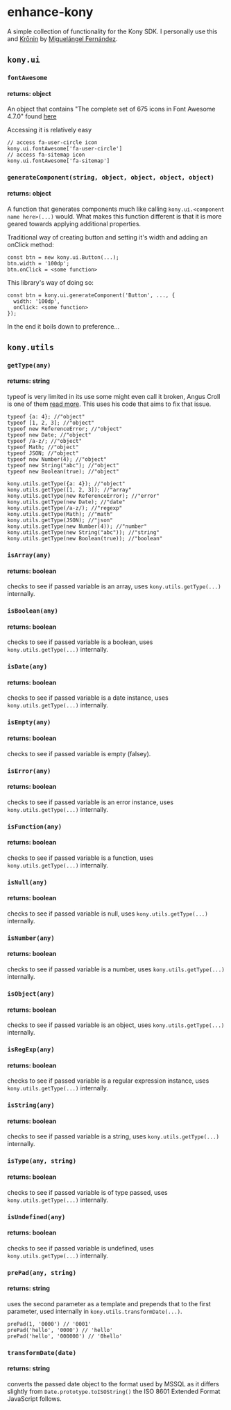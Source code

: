 # enhance-kony
A simple collection of functionality for the Kony SDK. I personally use this and [Krōnin](https://github.com/mig82/kronin) by [Miguelángel Fernández](https://github.com/mig82).

## ```kony.ui```
### ```fontAwesome```
#### returns: object
An object that contains "The complete set of 675 icons in Font Awesome 4.7.0" found [here](https://fontawesome.com/v4.7.0/icons/)

Accessing it is relatively easy
```
// access fa-user-circle icon
kony.ui.fontAwesome['fa-user-circle']
// access fa-sitemap icon
kony.ui.fontAwesome['fa-sitemap']
```

### ```generateComponent(string, object, object, object, object)```
#### returns: object
A function that generates components much like calling ```kony.ui.<component name here>(...)``` would.
What makes this function different is that it is more geared towards applying additional properties.

Traditional way of creating button and setting it's width and adding an onClick method:
```
const btn = new kony.ui.Button(...);
btn.width = '100dp';
btn.onClick = <some function>
```
This library's way of doing so:
```
const btn = kony.ui.generateComponent('Button', ..., {
  width: '100dp',
  onClick: <some function>
});
```
In the end it boils down to preference...

## ```kony.utils```
### ```getType(any)```
#### returns: string
typeof is very limited in its use some might even call it broken, Angus Croll is one of them [read more](https://javascriptweblog.wordpress.com/2011/08/08/fixing-the-javascript-typeof-operator/). This uses his code that aims to fix that issue.
```
typeof {a: 4}; //"object"
typeof [1, 2, 3]; //"object"
typeof new ReferenceError; //"object"
typeof new Date; //"object"
typeof /a-z/; //"object"
typeof Math; //"object"
typeof JSON; //"object"
typeof new Number(4); //"object"
typeof new String("abc"); //"object"
typeof new Boolean(true); //"object"

kony.utils.getType({a: 4}); //"object"
kony.utils.getType([1, 2, 3]); //"array"
kony.utils.getType(new ReferenceError); //"error"
kony.utils.getType(new Date); //"date"
kony.utils.getType(/a-z/); //"regexp"
kony.utils.getType(Math); //"math"
kony.utils.getType(JSON); //"json"
kony.utils.getType(new Number(4)); //"number"
kony.utils.getType(new String("abc")); //"string"
kony.utils.getType(new Boolean(true)); //"boolean"
```

### ```isArray(any)```
#### returns: boolean
checks to see if passed variable is an array, uses ```kony.utils.getType(...)``` internally.

### ```isBoolean(any)```
#### returns: boolean
checks to see if passed variable is a boolean, uses ```kony.utils.getType(...)``` internally.

### ```isDate(any)```
#### returns: boolean
checks to see if passed variable is a date instance, uses ```kony.utils.getType(...)``` internally.

### ```isEmpty(any)```
#### returns: boolean
checks to see if passed variable is empty (falsey).

### ```isError(any)```
#### returns: boolean
checks to see if passed variable is an error instance, uses ```kony.utils.getType(...)``` internally.

### ```isFunction(any)```
#### returns: boolean
checks to see if passed variable is a function, uses ```kony.utils.getType(...)``` internally.

### ```isNull(any)```
#### returns: boolean
checks to see if passed variable is null, uses ```kony.utils.getType(...)``` internally.

### ```isNumber(any)```
#### returns: boolean
checks to see if passed variable is a number, uses ```kony.utils.getType(...)``` internally.

### ```isObject(any)```
#### returns: boolean
checks to see if passed variable is an object, uses ```kony.utils.getType(...)``` internally.

### ```isRegExp(any)```
#### returns: boolean
checks to see if passed variable is a regular expression instance, uses ```kony.utils.getType(...)``` internally.

### ```isString(any)```
#### returns: boolean
checks to see if passed variable is a string, uses ```kony.utils.getType(...)``` internally.

### ```isType(any, string)```
#### returns: boolean
checks to see if passed variable is of type passed, uses ```kony.utils.getType(...)``` internally.

### ```isUndefined(any)```
#### returns: boolean
checks to see if passed variable is undefined, uses ```kony.utils.getType(...)``` internally.

### ```prePad(any, string)```
#### returns: string
uses the second parameter as a template and prepends that to the first parameter, used internally in ```kony.utils.transformDate(...)```.
```
prePad(1, '0000') // '0001'
prePad('hello', '0000') // 'hello'
prePad('hello', '000000') // '0hello'
```

### ```transformDate(date)```
#### returns: string
converts the passed date object to the format used by MSSQL as it differs slightly from ```Date.prototype.toISOString()``` the ISO 8601 Extended Format JavaScript follows.
